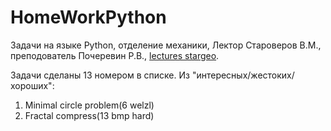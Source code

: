 # HomeWorkPython

Задачи на языке Python, отделение механики, Лектор Староверов В.М., преподователь Почеревин Р.В., [lectures stargeo](https://lectures.stargeo.ru).

Задачи сделаны 13 номером в списке. Из "интересных/жестоких/хороших":
1. Minimal circle problem(6 welzl)
2. Fractal compress(13 bmp hard)